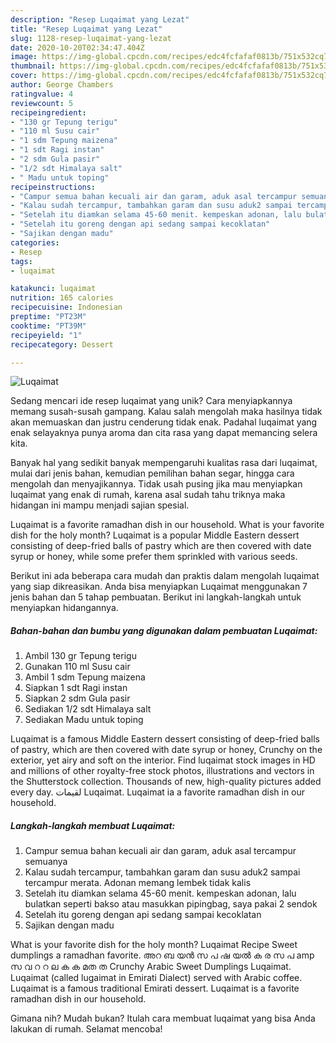 ```yaml
---
description: "Resep Luqaimat yang Lezat"
title: "Resep Luqaimat yang Lezat"
slug: 1128-resep-luqaimat-yang-lezat
date: 2020-10-20T02:34:47.404Z
image: https://img-global.cpcdn.com/recipes/edc4fcfafaf0813b/751x532cq70/luqaimat-foto-resep-utama.jpg
thumbnail: https://img-global.cpcdn.com/recipes/edc4fcfafaf0813b/751x532cq70/luqaimat-foto-resep-utama.jpg
cover: https://img-global.cpcdn.com/recipes/edc4fcfafaf0813b/751x532cq70/luqaimat-foto-resep-utama.jpg
author: George Chambers
ratingvalue: 4
reviewcount: 5
recipeingredient:
- "130 gr Tepung terigu"
- "110 ml Susu cair"
- "1 sdm Tepung maizena"
- "1 sdt Ragi instan"
- "2 sdm Gula pasir"
- "1/2 sdt Himalaya salt"
- " Madu untuk toping"
recipeinstructions:
- "Campur semua bahan kecuali air dan garam, aduk asal tercampur semuanya"
- "Kalau sudah tercampur, tambahkan garam dan susu aduk2 sampai tercampur merata. Adonan memang lembek tidak kalis"
- "Setelah itu diamkan selama 45-60 menit. kempeskan adonan, lalu bulatkan seperti bakso atau masukkan pipingbag, saya pakai 2 sendok"
- "Setelah itu goreng dengan api sedang sampai kecoklatan"
- "Sajikan dengan madu"
categories:
- Resep
tags:
- luqaimat

katakunci: luqaimat 
nutrition: 165 calories
recipecuisine: Indonesian
preptime: "PT23M"
cooktime: "PT39M"
recipeyield: "1"
recipecategory: Dessert

---
```



![Luqaimat](https://img-global.cpcdn.com/recipes/edc4fcfafaf0813b/751x532cq70/luqaimat-foto-resep-utama.jpg)

Sedang mencari ide resep luqaimat yang unik? Cara menyiapkannya memang susah-susah gampang. Kalau salah mengolah maka hasilnya tidak akan memuaskan dan justru cenderung tidak enak. Padahal luqaimat yang enak selayaknya punya aroma dan cita rasa yang dapat memancing selera kita.

Banyak hal yang sedikit banyak mempengaruhi kualitas rasa dari luqaimat, mulai dari jenis bahan, kemudian pemilihan bahan segar, hingga cara mengolah dan menyajikannya. Tidak usah pusing jika mau menyiapkan luqaimat yang enak di rumah, karena asal sudah tahu triknya maka hidangan ini mampu menjadi sajian spesial.

Luqaimat is a favorite ramadhan dish in our household. What is your favorite dish for the holy month? Luqaimat is a popular Middle Eastern dessert consisting of deep-fried balls of pastry which are then covered with date syrup or honey, while some prefer them sprinkled with various seeds.


Berikut ini ada beberapa cara mudah dan praktis dalam mengolah luqaimat yang siap dikreasikan. Anda bisa menyiapkan Luqaimat menggunakan 7 jenis bahan dan 5 tahap pembuatan. Berikut ini langkah-langkah untuk menyiapkan hidangannya.

<!--inarticleads1-->

##### Bahan-bahan dan bumbu yang digunakan dalam pembuatan Luqaimat:

1. Ambil 130 gr Tepung terigu
1. Gunakan 110 ml Susu cair
1. Ambil 1 sdm Tepung maizena
1. Siapkan 1 sdt Ragi instan
1. Siapkan 2 sdm Gula pasir
1. Sediakan 1/2 sdt Himalaya salt
1. Sediakan  Madu untuk toping


Luqaimat is a famous Middle Eastern dessert consisting of deep-fried balls of pastry, which are then covered with date syrup or honey, Crunchy on the exterior, yet airy and soft on the interior. Find luqaimat stock images in HD and millions of other royalty-free stock photos, illustrations and vectors in the Shutterstock collection. Thousands of new, high-quality pictures added every day. لقيمات Luqaimat. Luqaimat ia a favorite ramadhan dish in our household. 

<!--inarticleads2-->

##### Langkah-langkah membuat Luqaimat:

1. Campur semua bahan kecuali air dan garam, aduk asal tercampur semuanya
1. Kalau sudah tercampur, tambahkan garam dan susu aduk2 sampai tercampur merata. Adonan memang lembek tidak kalis
1. Setelah itu diamkan selama 45-60 menit. kempeskan adonan, lalu bulatkan seperti bakso atau masukkan pipingbag, saya pakai 2 sendok
1. Setelah itu goreng dengan api sedang sampai kecoklatan
1. Sajikan dengan madu


What is your favorite dish for the holy month? Luqaimat Recipe Sweet dumplings a ramadhan favorite. അറ ബ യൻ സ പ ഷ യൽ ക ര സ പ amp സ വ റ റ ല ക ക മത ത Crunchy Arabic Sweet Dumplings Luqaimat. Luqaimat (called lugaimat in Emirati Dialect) served with Arabic coffee. Luqaimat is a famous traditional Emirati dessert. Luqaimat is a favorite ramadhan dish in our household. 

Gimana nih? Mudah bukan? Itulah cara membuat luqaimat yang bisa Anda lakukan di rumah. Selamat mencoba!

